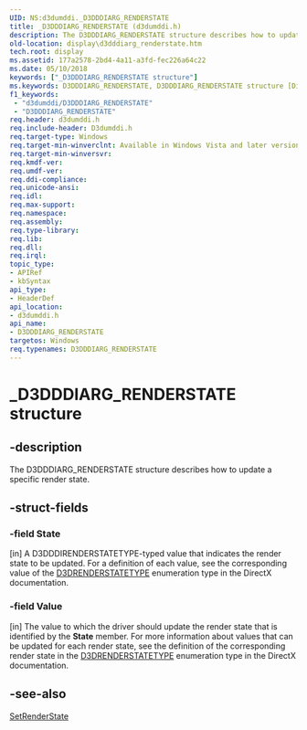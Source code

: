 ```yaml
---
UID: NS:d3dumddi._D3DDDIARG_RENDERSTATE
title: _D3DDDIARG_RENDERSTATE (d3dumddi.h)
description: The D3DDDIARG_RENDERSTATE structure describes how to update a specific render state.
old-location: display\d3dddiarg_renderstate.htm
tech.root: display
ms.assetid: 177a2578-2bd4-4a11-a3fd-fec226a64c22
ms.date: 05/10/2018
keywords: ["_D3DDDIARG_RENDERSTATE structure"]
ms.keywords: D3DDDIARG_RENDERSTATE, D3DDDIARG_RENDERSTATE structure [Display Devices], UMDisplayDriver_param_Structs_4d558ee2-a265-4973-90d4-917170d01ef3.xml, _D3DDDIARG_RENDERSTATE, d3dumddi/D3DDDIARG_RENDERSTATE, display.d3dddiarg_renderstate
f1_keywords:
 - "d3dumddi/D3DDDIARG_RENDERSTATE"
 - "D3DDDIARG_RENDERSTATE"
req.header: d3dumddi.h
req.include-header: D3dumddi.h
req.target-type: Windows
req.target-min-winverclnt: Available in Windows Vista and later versions of the Windows operating systems.
req.target-min-winversvr: 
req.kmdf-ver: 
req.umdf-ver: 
req.ddi-compliance: 
req.unicode-ansi: 
req.idl: 
req.max-support: 
req.namespace: 
req.assembly: 
req.type-library: 
req.lib: 
req.dll: 
req.irql: 
topic_type:
- APIRef
- kbSyntax
api_type:
- HeaderDef
api_location:
- d3dumddi.h
api_name:
- D3DDDIARG_RENDERSTATE
targetos: Windows
req.typenames: D3DDDIARG_RENDERSTATE
---
```


# _D3DDDIARG_RENDERSTATE structure


## -description


The D3DDDIARG_RENDERSTATE structure describes how to update a specific render state. 


## -struct-fields




### -field State

[in] A D3DDDIRENDERSTATETYPE-typed value that indicates the render state to be updated. For a definition of each value, see the corresponding value of the <a href="https://docs.microsoft.com/windows-hardware/drivers/ddi/d3d9types/ne-d3d9types-_d3drenderstatetype">D3DRENDERSTATETYPE</a> enumeration type in the DirectX documentation.


### -field Value

[in] The value to which the driver should update the render state that is identified by the <b>State</b> member. For more information about values that can be updated for each render state, see the definition of the corresponding render state in the <a href="https://docs.microsoft.com/windows-hardware/drivers/ddi/d3d9types/ne-d3d9types-_d3drenderstatetype">D3DRENDERSTATETYPE</a> enumeration type in the DirectX documentation.


## -see-also




<a href="https://docs.microsoft.com/windows-hardware/drivers/ddi/d3dumddi/nc-d3dumddi-pfnd3dddi_setrenderstate">SetRenderState</a>
 

 

